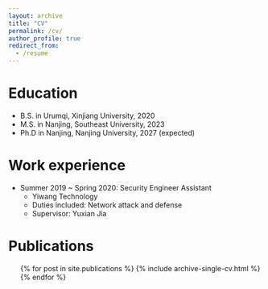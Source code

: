 ```yaml
---
layout: archive
title: "CV"
permalink: /cv/
author_profile: true
redirect_from:
  - /resume
---
```


Education
======
* B.S. in Urumqi, Xinjiang University, 2020
* M.S. in Nanjing, Southeast University, 2023
* Ph.D in Nanjing, Nanjing University, 2027 (expected)

Work experience
======
* Summer 2019 ~ Spring 2020: Security Engineer Assistant
  * Yiwang Technology
  * Duties included: Network attack and defense
  * Supervisor: Yuxian Jia

Publications
======
  <ul>{% for post in site.publications %}
    {% include archive-single-cv.html %}
  {% endfor %}</ul>
